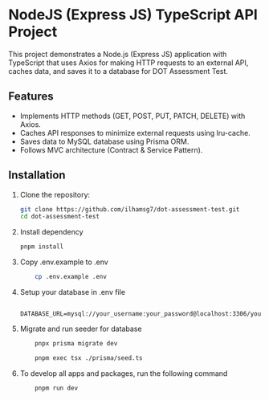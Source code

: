 # NodeJS (Express JS) TypeScript API Project

This project demonstrates a Node.js (Express JS) application with TypeScript that uses Axios for making HTTP requests to an external API, caches data, and saves it to a database for DOT Assessment Test.

## Features
- Implements HTTP methods (GET, POST, PUT, PATCH, DELETE) with Axios.
- Caches API responses to minimize external requests using lru-cache.
- Saves data to MySQL database using Prisma ORM.
- Follows MVC architecture (Contract & Service Pattern).

## Installation

1. Clone the repository:
   ```bash
   git clone https://github.com/ilhamsg7/dot-assessment-test.git
   cd dot-assessment-test
   ```
2. Install dependency
    ```bash
    pnpm install
   ```
3. Copy .env.example to .env
    ```bash
        cp .env.example .env
    ```
4. Setup your database in .env file
    ```
        DATABASE_URL=mysql://your_username:your_password@localhost:3306/your_database
    ```
5. Migrate and run seeder for database
    ```bash
        pnpx prisma migrate dev
    ```

    ```bash
        pnpm exec tsx ./prisma/seed.ts
    ```
6. To develop all apps and packages, run the following command
    ```bash
        pnpm run dev
    ```